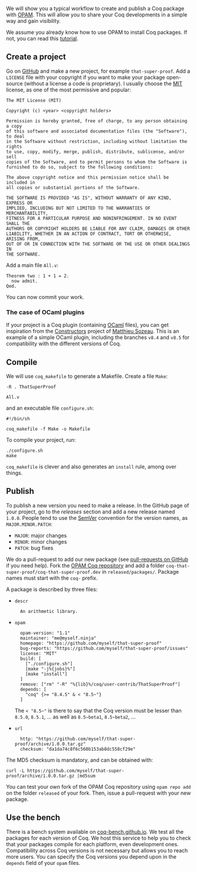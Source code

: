 We will show you a typical workflow to create and publish a Coq package with [OPAM](http://opam.ocamlpro.com/). This will allow you to share your Coq developments in a simple way and gain visibility.

We assume you already know how to use OPAM to install Coq packages. If not, you can read this [tutorial](http://coq-blog.clarus.me/use-opam-for-coq.html).

## Create a project
Go on [GitHub](https://github.com/) and make a new project, for example `that-super-proof`. Add a `LICENSE` file with your copyright if you want to make your package open-source (without a license a code is proprietary). I usually choose the [MIT](http://opensource.org/licenses/MIT) license, as one of the most permissive and popular:

    The MIT License (MIT)

    Copyright (c) <year> <copyright holders>

    Permission is hereby granted, free of charge, to any person obtaining a copy
    of this software and associated documentation files (the "Software"), to deal
    in the Software without restriction, including without limitation the rights
    to use, copy, modify, merge, publish, distribute, sublicense, and/or sell
    copies of the Software, and to permit persons to whom the Software is
    furnished to do so, subject to the following conditions:

    The above copyright notice and this permission notice shall be included in
    all copies or substantial portions of the Software.

    THE SOFTWARE IS PROVIDED "AS IS", WITHOUT WARRANTY OF ANY KIND, EXPRESS OR
    IMPLIED, INCLUDING BUT NOT LIMITED TO THE WARRANTIES OF MERCHANTABILITY,
    FITNESS FOR A PARTICULAR PURPOSE AND NONINFRINGEMENT. IN NO EVENT SHALL THE
    AUTHORS OR COPYRIGHT HOLDERS BE LIABLE FOR ANY CLAIM, DAMAGES OR OTHER
    LIABILITY, WHETHER IN AN ACTION OF CONTRACT, TORT OR OTHERWISE, ARISING FROM,
    OUT OF OR IN CONNECTION WITH THE SOFTWARE OR THE USE OR OTHER DEALINGS IN
    THE SOFTWARE.

Add a main file `All.v`:

    Theorem two : 1 + 1 = 2.
      now admit.
    Qed.

You can now commit your work.

### The case of OCaml plugins
If your project is a Coq plugin (containing [OCaml](https://ocaml.org/) files), you can get inspiration from the [Constructors](https://github.com/mattam82/Constructors) project of [Matthieu Sozeau](http://www.pps.univ-paris-diderot.fr/~sozeau/). This is an example of a simple OCaml plugin, including the branches `v8.4` and `v8.5` for compatibility with the different versions of Coq.

## Compile
We will use `coq_makefile` to generate a Makefile. Create a file `Make`:

    -R . ThatSuperProof

    All.v

and an executable file `configure.sh`:

    #!/bin/sh

    coq_makefile -f Make -o Makefile

To compile your project, run:

    ./configure.sh
    make

`coq_makefile` is clever and also generates an `install` rule, among over things.

## Publish
To publish a new version you need to make a release. In the GitHub page of your project, go to the *releases* section and add a new release named `1.0.0`. People tend to use the [SemVer](http://semver.org/) convention for the version names, as `MAJOR.MINOR.PATCH`:

* `MAJOR`: major changes
* `MINOR`: minor changes
* `PATCH`: bug fixes

We do a pull-request to add our new package (see [pull-requests on GitHub](https://help.github.com/articles/using-pull-requests/) if you need help). Fork the [OPAM Coq repository](https://github.com/coq/opam-coq-archive) and add a folder `coq-that-super-proof/coq-that-super-proof.dev` in `released/packages/`. Package names must start with the `coq-` prefix.

A package is described by three files:

* `descr`

        An arithmetic library.

* `opam`

        opam-version: "1.1"
        maintainer: "me@myself.ninja"
        homepage: "https://github.com/myself/that-super-proof"
        bug-reports: "https://github.com/myself/that-super-proof/issues"
        license: "MIT"
        build: [
          ["./configure.sh"]
          [make "-j%{jobs}%"]
          [make "install"]
        ]
        remove: ["rm" "-R" "%{lib}%/coq/user-contrib/ThatSuperProof"]
        depends: [
          "coq" {>= "8.4.5" & < "8.5~"}
        ]

  The `< "8.5~"` is there to say that the Coq version must be lesser than `8.5.0`, `8.5.1`, ... as well as `8.5~beta1`, `8.5~beta2`, ...

* `url`

        http: "https://github.com/myself/that-super-proof/archive/1.0.0.tar.gz"
        checksum: "da1da74c8f6c560b153ab8dc558cf29e"

The MD5 checksum is mandatory, and can be obtained with:

    curl -L https://github.com/myself/that-super-proof/archive/1.0.0.tar.gz |md5sum

You can test your own fork of the OPAM Coq repository using `opam repo add` on the folder `released` of your fork. Then, issue a pull-request with your new package.

## Use the bench
There is a bench system available on [coq-bench.github.io](http://coq-bench.github.io/). We test all the packages for each version of Coq. We host this service to help you to check that your packages compile for each platform, even development ones. Compatibility across Coq versions is not necessary but allows you to reach more users. You can specify the Coq versions you depend upon in the `depends` field of your `opam` files.
